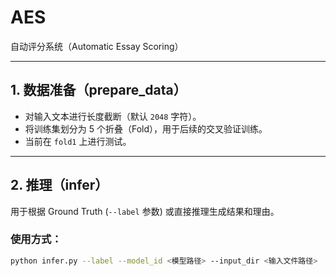 # AES

自动评分系统（Automatic Essay Scoring）

---

## 1. 数据准备（prepare_data）

- 对输入文本进行长度截断（默认 `2048` 字符）。
- 将训练集划分为 5 个折叠（Fold），用于后续的交叉验证训练。
- 当前在 `fold1` 上进行测试。

---

## 2. 推理（infer）

用于根据 Ground Truth (`--label` 参数) 或直接推理生成结果和理由。

### 使用方式：

```bash
python infer.py --label --model_id <模型路径> --input_dir <输入文件路径>
